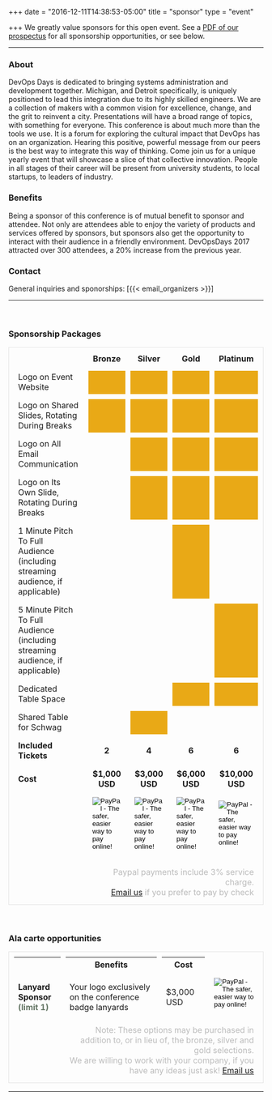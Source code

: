 +++
date = "2016-12-11T14:38:53-05:00"
title = "sponsor"
type = "event"


+++
We greatly value sponsors for this open event. See a <a href="/events/2018-detroit/DevOpsDaysDetroit-Prospectus-2018.pdf">PDF of our prospectus</a> for all sponsorship opportunities, or see below.
<style>
</style>
<hr>
<h3>About</h3>
<p>
DevOps Days is dedicated to bringing systems administration and development together. Michigan, and Detroit specifically,
is uniquely positioned to lead this integration due to its highly skilled engineers. We are a collection of makers with a
common vision for excellence, change, and the grit to reinvent a city. Presentations will have a broad range of topics, with
something for everyone. This conference is about much more than the tools we use. It is a forum for exploring the cultural
impact that DevOps has on an organization. Hearing this positive, powerful message from our peers is the best way to
integrate this way of thinking. Come join us for a unique yearly event that will showcase a slice of that collective innovation.
People in all stages of their career will be present from university students, to local startups, to leaders of industry.
<h3>Benefits</h3>
<p>
Being a sponsor of this conference is of mutual benefit to sponsor and attendee. Not only are attendees able to enjoy the
variety of products and services offered by sponsors, but sponsors also get the opportunity to interact with their audience in
a friendly environment. DevOpsDays 2017 attracted over 300 attendees, a 20% increase from the previous year. 
<h3>Contact</h3>
General inquiries and sponorships:  [{{< email_organizers >}}]
<hr>
<div>
<h3 style="padding-top: 2em;">Sponsorship Packages</h3>
<table style="border: 1px solid rgba(0,0,0,0.1); border-spacing: 10px;border-collapse: separate;">
  <tr>
    <td></td>
    <td style="font-weight: bold; text-align: center">Bronze</td>
    <td style="font-weight: bold; text-align: center">Silver</td>
    <td style="font-weight: bold; text-align: center">Gold</td>
    <td style="font-weight: bold; text-align: center">Platinum</td>
  </tr>
  <tr>
    <td>Logo on Event Website</td>
     <td bgcolor="#E9A916"></td>
     <td bgcolor="#E9A916"></td>
     <td bgcolor="#E9A916"></td>
     <td bgcolor="#E9A916"></td>
  </tr>
  <tr>
    <td>Logo on Shared Slides, Rotating During Breaks</td>
     <td bgcolor="#E9A916"></td>
     <td bgcolor="#E9A916"></td>
     <td bgcolor="#E9A916"></td>
     <td bgcolor="#E9A916"></td>
  </tr>
  <tr>
    <td>Logo on All Email Communication</td>
     <td></td>
     <td bgcolor="#E9A916"></td>
     <td bgcolor="#E9A916"></td>
     <td bgcolor="#E9A916"></td>
  </tr>
  <tr>
    <td>Logo on Its Own Slide, Rotating During Breaks</td>
     <td></td>
     <td bgcolor="#E9A916"></td>
     <td bgcolor="#E9A916"></td>
     <td bgcolor="#E9A916"></td>
  </tr>
  <tr>
    <td>1 Minute Pitch To Full Audience (including streaming audience, if applicable)</td>
     <td></td>
     <td></td>
     <td bgcolor="#E9A916"></td>
     <td></td>
  </tr>
  <tr>
    <td>5 Minute Pitch To Full Audience (including streaming audience, if applicable)</td>
     <td></td>
     <td></td>
     <td></td>
     <td bgcolor="#E9A916"></td>
  </tr>
  <tr>
    <td>Dedicated Table Space</td>
     <td></td>
     <td></td>
     <td bgcolor="#E9A916"></td>
     <td bgcolor="#E9A916"></td>
  </tr>
  <tr>
    <td>Shared Table for Schwag</td>
     <td></td>
     <td bgcolor="#E9A916"></td>
     <td></td>
     <td></td>
  </tr>
  <tr>
    <td style="font-weight: bold">Included Tickets</td>
    <td style="font-weight: bold; text-align: center">2</td>
    <td style="font-weight: bold; text-align: center">4</td>
    <td style="font-weight: bold; text-align: center">6</td>
    <td style="font-weight: bold; text-align: center">6</td>
  </tr>
  <tr>
    <td style="font-weight: bold">Cost</td>
    <td style="font-weight: bold; text-align: center">$1,000 USD</td>
    <td style="font-weight: bold; text-align: center">$3,000 USD</td>
    <td style="font-weight: bold; text-align: center">$6,000 USD</td>
    <td style="font-weight: bold; text-align: center">$10,000 USD</td>
  </tr>
  <tr>
    <td></td>
    <td>
        <form action="https://www.paypal.com/cgi-bin/webscr" method="post" target="_top">
        <input type="hidden" name="cmd" value="_s-xclick">
        <input type="hidden" name="hosted_button_id" value="T2NPRJFZ7D2BJ">
        <input type="image" src="https://www.paypalobjects.com/en_US/i/btn/btn_paynow_LG.gif" border="0" name="submit" alt="PayPal - The safer, easier way to pay online!">
        <img alt="" border="0" src="https://www.paypalobjects.com/en_US/i/scr/pixel.gif" width="1" height="1">
        </form>
    </td>
    <td>
        <form action="https://www.paypal.com/cgi-bin/webscr" method="post" target="_top">
        <input type="hidden" name="cmd" value="_s-xclick">
        <input type="hidden" name="hosted_button_id" value="8N8GZWS4NCQ54">
        <input type="image" src="https://www.paypalobjects.com/en_US/i/btn/btn_paynow_LG.gif" border="0" name="submit" alt="PayPal - The safer, easier way to pay online!">
        <img alt="" border="0" src="https://www.paypalobjects.com/en_US/i/scr/pixel.gif" width="1" height="1">
        </form>
    </td>
    <td>
        <form action="https://www.paypal.com/cgi-bin/webscr" method="post" target="_top">
        <input type="hidden" name="cmd" value="_s-xclick">
        <input type="hidden" name="hosted_button_id" value="2Q4P4J35E93A6">
        <input type="image" src="https://www.paypalobjects.com/en_US/i/btn/btn_paynow_LG.gif" border="0" name="submit" alt="PayPal - The safer, easier way to pay online!">
        <img alt="" border="0" src="https://www.paypalobjects.com/en_US/i/scr/pixel.gif" width="1" height="1">
        </form>
    </td>
    <td>
        <form action="https://www.paypal.com/cgi-bin/webscr" method="post" target="_top">
        <input type="hidden" name="cmd" value="_s-xclick">
        <input type="hidden" name="hosted_button_id" value="VHR5Z9G3U6UJQ">
        <input type="image" src="https://www.paypalobjects.com/en_US/i/btn/btn_buynow_LG.gif" border="0" name="submit" alt="PayPal - The safer, easier way to pay online!">
        <img alt="" border="0" src="https://www.paypalobjects.com/en_US/i/scr/pixel.gif" width="1" height="1">
        </form>
    </td>
  </tr>
  <tr>
    <td></td>
    <td style="text-align: right; color: #bbb;" colspan=4>Paypal payments include 3% service charge.<br/><a href="mailto:organizers-detroit-2018@devopsdays.org?subject=DevOpsDays%20Detroit%202018%20Sponsorship">Email us</a> if you prefer to pay by check</td>    
  </tr>
</table>

<h3 style="padding-top: 2em;">Ala carte opportunities</h3>

<table style="border: 1px solid rgba(0,0,0,0.1); border-spacing: 10px;border-collapse: separate;">
  <tr>
    <th></th>
    <th>Benefits</th>
    <th>Cost</th>
  </tr>
  <tr>
    <td style="font-weight:bold;">Lanyard Sponsor <br/><span style="color:#676">(limit 1)</span></td>
    <td>Your logo exclusively on the conference badge lanyards</td>
    <td>$3,000 USD</td>
    <td style="text-align: right;" colspan=4>
      <form action="https://www.paypal.com/cgi-bin/webscr" method="post" target="_top">
        <input type="hidden" name="cmd" value="_s-xclick">
        <input type="hidden" name="hosted_button_id" value="JYPPJZDDR9SZA">
        <input type="image" src="https://www.paypalobjects.com/en_US/i/btn/btn_paynow_LG.gif" border="0" name="submit" alt="PayPal - The safer, easier way to pay online!">
        <img alt="" border="0" src="https://www.paypalobjects.com/en_US/i/scr/pixel.gif" width="1" height="1">
        </form>
    </td>
  </tr>
  <tr>
    <td></td>
    <td style="text-align: right; color: #bbb;" colspan=3>
        Note: These options may be purchased in addition to, or in lieu of, the bronze, silver and gold selections.<br/>We are willing to work with your company, if you have any ideas just ask! <a href="mailto:organizers-detroit-2018@devopsdays.org?subject=DevOpsDays%20Detroit%202018%20Sponsorship">Email us</a>
  </tr>
</table>
<span style="font-style: italic"></span>
</div>
<hr/>
